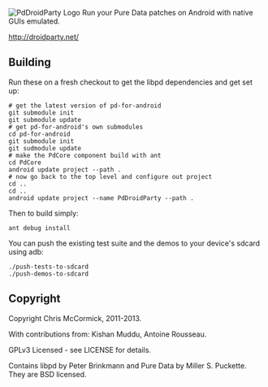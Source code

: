 ![PdDroidParty Logo](http://droidparty.net/icon.png)
Run your Pure Data patches on Android with native GUIs emulated.

http://droidparty.net/

Building
--------

Run these on a fresh checkout to get the libpd dependencies and get set up:

	# get the latest version of pd-for-android
	git submodule init
	git submodule update
	# get pd-for-android's own submodules
	cd pd-for-android
	git submodule init
	git sudmodule update
	# make the PdCore component build with ant
	cd PdCore
	android update project --path .
	# now go back to the top level and configure out project
	cd ..
	cd ..
	android update project --name PdDroidParty --path .

Then to build simply:

	ant debug install

You can push the existing test suite and the demos to your device's sdcard using adb:

	./push-tests-to-sdcard
	./push-demos-to-sdcard

Copyright
---------

Copyright Chris McCormick, 2011-2013.

With contributions from: Kishan Muddu, Antoine Rousseau.

GPLv3 Licensed - see LICENSE for details.

Contains libpd by Peter Brinkmann and Pure Data by Miller S. Puckette. They are BSD licensed.
